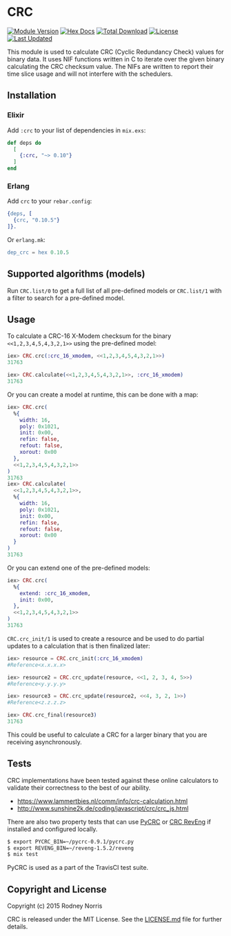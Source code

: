 # CRC

[![Module Version](https://img.shields.io/hexpm/v/crc.svg)](https://hex.pm/packages/crc)
[![Hex Docs](https://img.shields.io/badge/hex-docs-lightgreen.svg)](https://hexdocs.pm/crc/)
[![Total Download](https://img.shields.io/hexpm/dt/crc.svg)](https://hex.pm/packages/crc)
[![License](https://img.shields.io/hexpm/l/crc.svg)](https://github.com/TattdCodeMonkey/crc/blob/master/LICENSE)
[![Last Updated](https://img.shields.io/github/last-commit/TattdCodeMonkey/crc.svg)](https://github.com/TattdCodeMonkey/crc/commits/master)

This module is used to calculate CRC (Cyclic Redundancy Check) values for binary data. It uses NIF functions written in C to iterate over the given binary calculating the CRC checksum value. The NIFs are written to report their time slice usage and will not interfere with the schedulers.

## Installation

### Elixir

Add `:crc` to your list of dependencies in `mix.exs`:

```elixir
def deps do
  [
    {:crc, "~> 0.10"}
  ]
end
```

### Erlang

Add `crc` to your `rebar.config`:

```erlang
{deps, [
  {crc, "0.10.5"}
]}.
```

Or `erlang.mk`:

```erlang
dep_crc = hex 0.10.5
```

## Supported algorithms (models)

Run `CRC.list/0` to get a full list of all pre-defined models or `CRC.list/1` with a filter to search for a pre-defined model.

## Usage

To calculate a CRC-16 X-Modem checksum for the binary `<<1,2,3,4,5,4,3,2,1>>` using the pre-defined model:

```elixir
iex> CRC.crc(:crc_16_xmodem, <<1,2,3,4,5,4,3,2,1>>)
31763

iex> CRC.calculate(<<1,2,3,4,5,4,3,2,1>>, :crc_16_xmodem)
31763
```

Or you can create a model at runtime, this can be done with a map:

```elixir
iex> CRC.crc(
  %{
    width: 16,
    poly: 0x1021,
    init: 0x00,
    refin: false,
    refout: false,
    xorout: 0x00
  },
  <<1,2,3,4,5,4,3,2,1>>
)
31763
iex> CRC.calculate(
  <<1,2,3,4,5,4,3,2,1>>,
  %{
    width: 16,
    poly: 0x1021,
    init: 0x00,
    refin: false,
    refout: false,
    xorout: 0x00
  }
)
31763
```

Or you can extend one of the pre-defined models:

```elixir
iex> CRC.crc(
  %{
    extend: :crc_16_xmodem,
    init: 0x00,
  },
  <<1,2,3,4,5,4,3,2,1>>
)
31763
```

`CRC.crc_init/1` is used to create a resource and be used to do partial updates to a calculation that is then finalized later:

```elixir
iex> resource = CRC.crc_init(:crc_16_xmodem)
#Reference<x.x.x.x>

iex> resource2 = CRC.crc_update(resource, <<1, 2, 3, 4, 5>>)
#Reference<y.y.y.y>

iex> resource3 = CRC.crc_update(resource2, <<4, 3, 2, 1>>)
#Reference<z.z.z.z>

iex> CRC.crc_final(resource3)
31763
```

This could be useful to calculate a CRC for a larger binary that you are receiving asynchronously.

## Tests

CRC implementations have been tested against these online calculators to validate their correctness to the best of our ability.

-  https://www.lammertbies.nl/comm/info/crc-calculation.html
-  http://www.sunshine2k.de/coding/javascript/crc/crc_js.html

There are also two property tests that can use [PyCRC](https://github.com/tpircher/pycrc) or [CRC RevEng](https://sourceforge.net/projects/reveng/) if installed and configured locally.

```bash
$ export PYCRC_BIN=~/pycrc-0.9.1/pycrc.py
$ export REVENG_BIN=~/reveng-1.5.2/reveng
$ mix test
```

PyCRC is used as a part of the TravisCI test suite.

## Copyright and License

Copyright (c) 2015 Rodney Norris

CRC is released under the MIT License. See the [LICENSE.md](./LICENSE.md) file
for further details.
